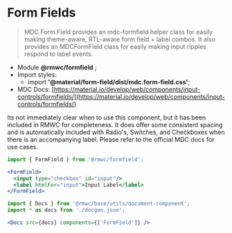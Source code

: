 # Form Fields

> MDC Form Field provides an mdc-formfield helper class for easily making theme-aware, RTL-aware form field + label combos. It also provides an MDCFormField class for easily making input ripples respond to label events.

- Module **@rmwc/formfield** ;
- Import styles:
  - import **'@material/form-field/dist/mdc.form-field.css'**;
- MDC Docs: [https://material.io/develop/web/components/input-controls/formfields/](https://material.io/develop/web/components/input-controls/formfields/)

Its not immediately clear when to use this component, but it has been included in RMWC for completeness. It does offer some consistent spacing and is automatically included with Radio's, Switches, and Checkboxes when there is an accompanying label. Please refer to the official MDC docs for use cases.

```jsx render
import { FormField } from '@rmwc/formfield';

<FormField>
  <input type="checkbox" id="input"/>
  <label htmlFor="input">Input Label</label>
</FormField>
```

```jsx renderOnly
import { Docs } from '@rmwc/base/utils/document-component';
import * as docs from './docgen.json';

<Docs src={docs} components={['FormField']} />
```
